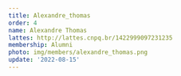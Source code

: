```yaml
---
title: Alexandre_thomas
order: 4
name: Alexandre Thomas
lattes: http://lattes.cnpq.br/1422999097231235
membership: Alumni
photo: img/members/alexandre_thomas.png
update: '2022-08-15'
---
```



